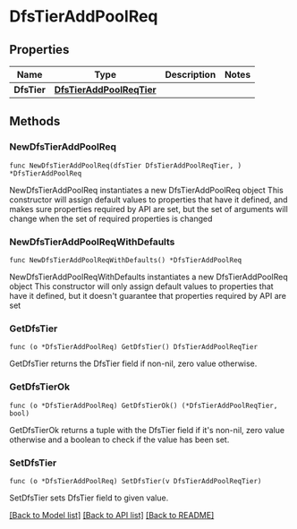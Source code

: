 # DfsTierAddPoolReq

## Properties

Name | Type | Description | Notes
------------ | ------------- | ------------- | -------------
**DfsTier** | [**DfsTierAddPoolReqTier**](DfsTierAddPoolReqTier.md) |  | 

## Methods

### NewDfsTierAddPoolReq

`func NewDfsTierAddPoolReq(dfsTier DfsTierAddPoolReqTier, ) *DfsTierAddPoolReq`

NewDfsTierAddPoolReq instantiates a new DfsTierAddPoolReq object
This constructor will assign default values to properties that have it defined,
and makes sure properties required by API are set, but the set of arguments
will change when the set of required properties is changed

### NewDfsTierAddPoolReqWithDefaults

`func NewDfsTierAddPoolReqWithDefaults() *DfsTierAddPoolReq`

NewDfsTierAddPoolReqWithDefaults instantiates a new DfsTierAddPoolReq object
This constructor will only assign default values to properties that have it defined,
but it doesn't guarantee that properties required by API are set

### GetDfsTier

`func (o *DfsTierAddPoolReq) GetDfsTier() DfsTierAddPoolReqTier`

GetDfsTier returns the DfsTier field if non-nil, zero value otherwise.

### GetDfsTierOk

`func (o *DfsTierAddPoolReq) GetDfsTierOk() (*DfsTierAddPoolReqTier, bool)`

GetDfsTierOk returns a tuple with the DfsTier field if it's non-nil, zero value otherwise
and a boolean to check if the value has been set.

### SetDfsTier

`func (o *DfsTierAddPoolReq) SetDfsTier(v DfsTierAddPoolReqTier)`

SetDfsTier sets DfsTier field to given value.



[[Back to Model list]](../README.md#documentation-for-models) [[Back to API list]](../README.md#documentation-for-api-endpoints) [[Back to README]](../README.md)


